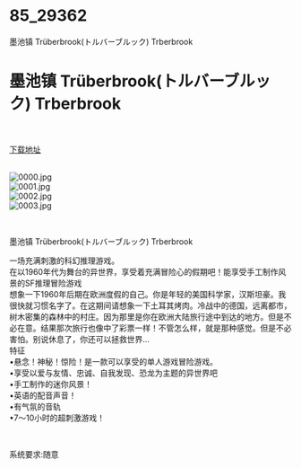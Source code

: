 # 85_29362
墨池镇 Trüberbrook(トルバーブルック) Trberbrook
# 墨池镇 Trüberbrook(トルバーブルック) Trberbrook
 <br/></br>
[下载地址](https://www.switch520.cc/article/29362 "下载地址")
<br/></br>

<p><img title="0000.jpg" src="https://www.switch520.cc/muke_img/2022_04_09_9d218eb8c8395.jpg" alt="0000.jpg"><br>
<img title="0001.jpg" src="https://www.switch520.cc/muke_img/2022_04_09_e6b383e22875f.jpg" alt="0001.jpg"><br>
<img title="0002.jpg" src="https://www.switch520.cc/muke_img/2022_04_09_79e0078063ac8.jpg" alt="0002.jpg"><br>
<img title="0003.jpg" src="https://www.switch520.cc/muke_img/2022_04_09_65e977291dec3.jpg" alt="0003.jpg"></p>
<p>&nbsp;</p>
<p>墨池镇 Trüberbrook(トルバーブルック) Trberbrook</p>
<p>一场充满刺激的科幻推理游戏。<br>
在以1960年代为舞台的异世界，享受着充满冒险心的假期吧！能享受手工制作风景的SF推理冒险游戏<br>
想象一下1960年后期在欧洲度假的自己。你是年轻的美国科学家，汉斯坦豪。我很快就习惯名字了。在这期间请想象一下土耳其烤肉。冷战中的德国，远离都市，树木密集的森林中的村庄。因为那里是你在欧洲大陆旅行途中到达的地方。但是不必在意。结果那次旅行也像中了彩票一样！不管怎么样，就是那种感觉。但是不必害怕。别说休息了，你还可以拯救世界…<br>
特征<br>
•悬念！神秘！惊险！是一款可以享受的单人游戏冒险游戏。<br>
•享受以爱与友情、忠诚、自我发现、恐龙为主题的异世界吧<br>
•手工制作的迷你风景！<br>
•英语的配音声音！<br>
•有气氛的音轨<br>
•7～10小时的超刺激游戏！</p>
<p>&nbsp;</p>
<p>系统要求:随意</p>



